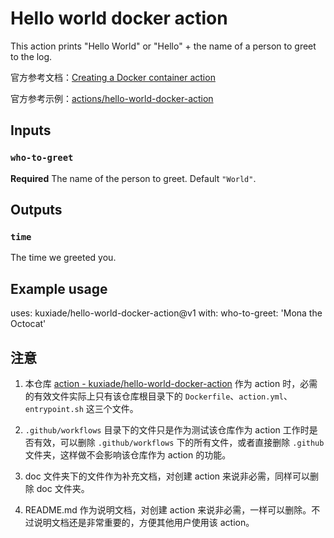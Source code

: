 # Hello world docker action

This action prints "Hello World" or "Hello" + the name of a person to greet to the log.

官方参考文档：[Creating a Docker container action](https://docs.github.com/en/free-pro-team@latest/actions/creating-actions/creating-a-docker-container-action)

官方参考示例：[actions/hello-world-docker-action](https://github.com/actions/hello-world-docker-action)

## Inputs

### `who-to-greet`

**Required** The name of the person to greet. Default `"World"`.

## Outputs

### `time`

The time we greeted you.

## Example usage

uses: kuxiade/hello-world-docker-action@v1
with:
  who-to-greet: 'Mona the Octocat'


## 注意
1. 本仓库 [action - kuxiade/hello-world-docker-action](https://github.com/kuxiade/hello-world-docker-action) 作为 action 时，必需的有效文件实际上只有该仓库根目录下的 `Dockerfile`、`action.yml`、`entrypoint.sh` 这三个文件。

2. `.github/workflows` 目录下的文件只是作为测试该仓库作为 action 工作时是否有效，可以删除 `.github/workflows` 下的所有文件，或者直接删除 `.github` 文件夹，这样做不会影响该仓库作为 action 的功能。

3. doc 文件夹下的文件作为补充文档，对创建 action 来说非必需，同样可以删除 doc 文件夹。

4. README.md 作为说明文档，对创建 action 来说非必需，一样可以删除。不过说明文档还是非常重要的，方便其他用户使用该 action。